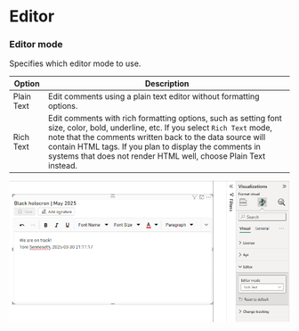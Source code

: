 # Editor


### Editor mode
Specifies which editor mode to use. 

| Option              | Description                    |
|---------------------|--------------------------------|
| Plain Text          | Edit comments using a plain text editor without formatting options. |
| Rich Text           | Edit comments with rich formatting options, such as setting font size, color, bold, underline, etc. If you select `Rich Text` mode, note that the comments written back to the data source will contain HTML tags. If you plan to display the comments in systems that does not render HTML well, choose Plain Text instead. |

![img](/images/powerbi/writeback-comments/richtext-ui.png)
